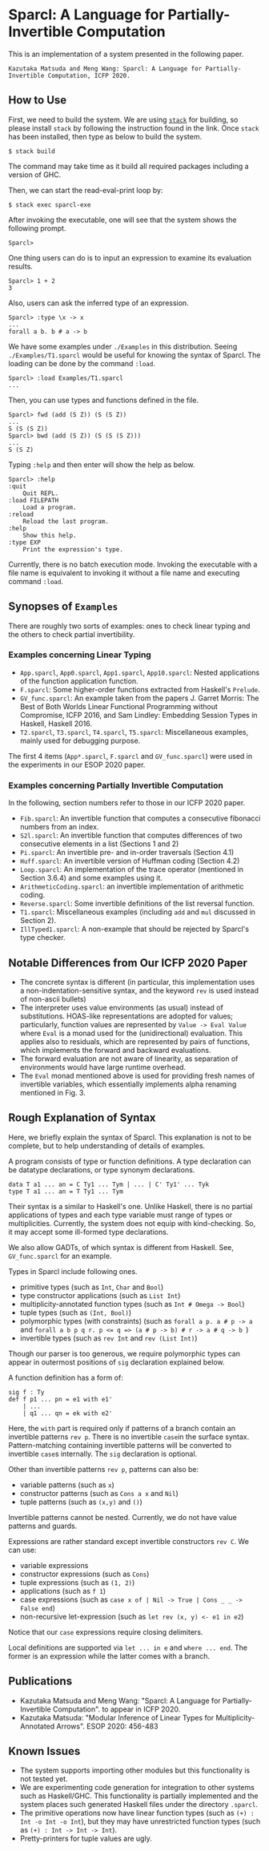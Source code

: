 Sparcl: A Language for Partially-Invertible Computation
=======================================================

This is an implementation of a system presented in the following paper.

    Kazutaka Matsuda and Meng Wang: Sparcl: A Language for Partially-Invertible Computation, ICFP 2020. 
    

How to Use
----------

First, we need to build the system. We are using [`stack`](https://docs.haskellstack.org/en/stable/README/) for building, so please install `stack` by following the instruction found in the link. Once `stack` has been installed, then type as below to build the system. 

    $ stack build
    
The command may take time as it build all required packages including a version of GHC.

Then, we can start the read-eval-print loop by:

    $ stack exec sparcl-exe
    
After invoking the executable, one will see that the system shows the following prompt. 

    Sparcl> 

One thing users can do is to input an expression to examine its evaluation results. 

    Sparcl> 1 + 2 
    3 

Also, users can ask the inferred type of an expression. 

    Sparcl> :type \x -> x 
    ...
    forall a b. b # a -> b 

We have some examples under `./Examples` in this distribution. Seeing `./Examples/T1.sparcl` would be useful for knowing the syntax of Sparcl. The loading can be done by the command `:load`.

    Sparcl> :load Examples/T1.sparcl 
    ...
    
Then, you can use types and functions defined in the file. 

    Sparcl> fwd (add (S Z)) (S (S Z))
    ...
    S (S (S Z))
    Sparcl> bwd (add (S Z)) (S (S (S Z)))
    ...
    S (S Z)
    

Typing `:help` and then enter will show the help as below.

    Sparcl> :help
    :quit
        Quit REPL.
    :load FILEPATH
        Load a program.
    :reload
        Reload the last program.
    :help
        Show this help.
    :type EXP
        Print the expression's type.


Currently, there is no batch execution mode. Invoking the executable with a file name is equivalent to invoking it without a file name and executing command `:load`.


Synopses of `Examples`
----------------------

There are roughly two sorts of examples: ones to check linear typing and the others to check partial invertibility. 

### Examples concerning Linear Typing

 * `App.sparcl`, `App0.sparcl`, `App1.sparcl`, `App10.sparcl`: 
Nested applications of the function application function.
 * `F.sparcl`:
Some higher-order functions extracted from Haskell's `Prelude`.
 * `GV_func.sparcl`:
An example taken from the papers J. Garret Morris: The Best of Both Worlds Linear Functional Programming without Compromise, ICFP 2016, and Sam Lindley: Embedding Session Types in Haskell, Haskell 2016.
 * `T2.sparcl`, `T3.sparcl`, `T4.sparcl`, `T5.sparcl`: 
Miscellaneous examples, mainly used for debugging purpose. 

The first 4 items (`App*.sparcl`, `F.sparcl` and `GV_func.sparcl`) were used in the experiments in our ESOP 2020 paper. 

### Examples concerning Partially Invertible Computation

In the following, section numbers refer to those in our ICFP 2020 paper. 

 * `Fib.sparcl`: An invertible function that computes a consecutive fibonacci numbers from an index. 
 * `S2l.sparcl`: An invertible function that computes differences of two consecutive elements in a list (Sections 1 and 2) 
 * `Pi.sparcl`: An invertible pre- and in-order traversals (Section 4.1)
 * `Huff.sparcl`: An invertible version of Huffman coding (Section 4.2)
 * `Loop.sparcl`: An implementation of the trace operator (mentioned in Section 3.6.4) and some examples using it. 
 * `ArithmeticCoding.sparcl`: an invertible implementation of arithmetic coding. 
 * `Reverse.sparcl`: Some invertible definitions of the list reversal function.
 * `T1.sparcl`: Miscellaneous examples (including `add` and `mul` discussed in Section 2). 
 * `IllTyped1.sparcl`: A non-example that should be rejected by Sparcl's type checker. 

Notable Differences from Our ICFP 2020 Paper
---------------------------------------------

* The concrete syntax is different (in particular, this implementation
  uses a non-indentation-sensitive syntax, and the keyword `rev` is used instead of non-ascii bullets)
* The interpreter uses value environments (as usual) instead of substitutions. HOAS-like representations are adopted for values; particularly, function values are represented by `Value -> Eval Value` where `Eval` is a monad used for the (unidirectional) evaluation. This applies also to residuals, which are represented by pairs of functions, which implements the forward and backward evaluations. 
* The forward evaluation are not aware of linearity, as separation of environments would have large runtime overhead. 
* The `Eval` monad mentioned above is used for providing fresh names of invertible variables, which essentially implements alpha renaming mentioned in Fig. 3.


Rough Explanation of Syntax 
--------------------------

Here, we briefly explain the syntax of Sparcl. This explanation is not to be complete, but to help understanding of details of examples. 

A program consists of type or function definitions. A type declaration can be datatype declarations, or type synonym declarations.

    data T a1 ... an = C Ty1 ... Tym | ... | C' Ty1' ... Tyk
    type T a1 ... an = T Ty1 ... Tym
    
Their syntax is a similar to Haskell's one. 
Unlike Haskell, there is no partial applications of types and each type variable must range of types or multiplicities. 
Currently, the system does not equip with kind-checking. 
So, it may accept some ill-formed type declarations. 

We also allow GADTs, of which syntax is different from Haskell. See, `GV_func.sparcl` for an example. 

Types in Sparcl include following ones. 

* primitive types (such as `Int`, `Char` and `Bool`)
* type constructor applications (such as `List Int`) 
* multiplicity-annotated function types (such as `Int # Omega -> Bool`)
* tuple types (such as `(Int, Bool)`)
* polymorphic types (with constraints) (such as `forall a p. a # p -> a` and `forall a b p q r. p <= q => (a # p -> b) # r -> a # q -> b `) 
* invertible types (such as `rev Int` and `rev (List Int)`)

Though our parser is too generous, we require polymorphic types can appear in outermost positions of `sig` declaration explained below.

A function definition has a form of:

    sig f : Ty 
    def f p1 ... pn = e1 with e1' 
        | ...
        | q1 ... qn = ek with e2' 
        
Here, the `with` part is required only if patterns of a branch contain an invertible patterns `rev p`. 
There is no invertible `case`in the surface syntax. 
Pattern-matching containing invertible patterns will be converted to invertible `case`s internally. The `sig` declaration is optional. 

Other than invertible patterns `rev p`, patterns can also be:

* variable patterns (such as `x`)
* constructor patterns (such as `Cons a x` and `Nil`)
* tuple patterns (such as `(x,y)` and `()`)

Invertible patterns cannot be nested. Currently, we do not have value patterns and guards. 

Expressions are rather standard except invertible constructors `rev C`. We can use:

* variable expressions
* constructor expressions (such as `Cons`)
* tuple expressions (such as `(1, 2)`)
* applications (such as `f 1`)
* case expressions (such as `case x of | Nil -> True | Cons _ _ -> False end`)
* non-recursive let-expression (such as `let rev (x, y) <- e1 in e2`) 

Notice that our `case` expressions require closing delimiters. 

Local definitions are supported via `let ... in e` and `where ... end`.  The former is an expression while the latter comes with a branch. 

Publications
------------

 * Kazutaka Matsuda and Meng Wang: "Sparcl: A Language for Partially-Invertible Computation". to appear in ICFP 2020. 
 * Kazutaka Matsuda: "Modular Inference of Linear Types for Multiplicity-Annotated Arrows". ESOP 2020: 456-483


Known Issues
------------

* The system supports importing other modules but this functionality is not tested yet.
* We are experimenting code generation for integration to other systems such as Haskell/GHC. This functionality is partially implemented and the system places such generated Haskell files under the directory `.sparcl`. 
* The primitive operations now have linear function types (such as `(+) : Int -o Int -o Int`), but they may have unrestricted function types (such as `(+) : Int -> Int -> Int`).
* Pretty-printers for tuple values are ugly. 